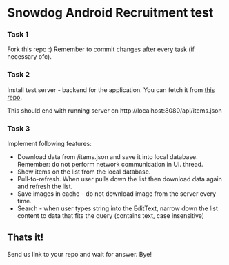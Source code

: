 # Snowdog Android Recruitment test

### Task 1
Fork this repo :) Remember to commit changes after every task (if necessary ofc).

### Task 2
Install test server - backend for the application.
You can fetch it from [this repo](https://lab.snowdog.pro/open-source/server-for-mobile-recruitment-node.js).

This should end with running server on http://localhost:8080/api/items.json

### Task 3
Implement following features:
* Download data from /items.json and save it into local database. Remember: do not perform network communication in UI. thread.
* Show items on the list from the local database.
* Pull-to-refresh. When user pulls down the list then download data again and refresh the list.
* Save images in cache - do not download image from the server every time.
* Search - when user types string into the EditText, narrow down the list content to data that fits the query (contains text, case insensitive)

## Thats it!
Send us link to your repo and wait for answer. Bye!
